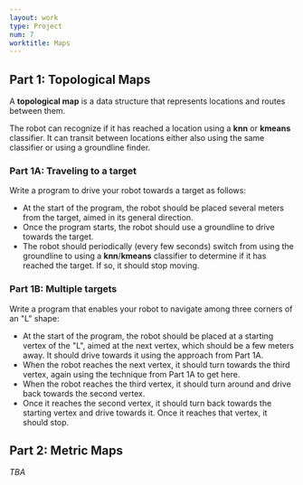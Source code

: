 ```yaml
---
layout: work
type: Project
num: 7
worktitle: Maps
---
```


## Part 1: Topological Maps

A **topological map** is a data structure that represents locations and 
routes between them. 

The robot can recognize if it has reached a location using a **knn** or **kmeans**
classifier. It can transit between locations either also using the same classifier
or using a groundline finder.

### Part 1A: Traveling to a target

Write a program to drive your robot towards a target as follows:
* At the start of the program, the robot should be placed several meters from
  the target, aimed in its general direction.
* Once the program starts, the robot should use a groundline to drive towards
  the target.
* The robot should periodically (every few seconds) switch from using the 
  groundline to using a **knn**/**kmeans** classifier to determine if it has
  reached the target. If so, it should stop moving.
  
### Part 1B: Multiple targets

Write a program that enables your robot to navigate among three corners of 
an "L" shape:
* At the start of the program, the robot should be placed at a starting vertex
  of the "L", aimed at the next vertex, which should be a few meters away. It
  should drive towards it using the approach from Part 1A.
* When the robot reaches the next vertex, it should turn towards the third 
  vertex, again using the technique from Part 1A to get here.
* When the robot reaches the third vertex, it should turn around and drive
  back towards the second vertex.
* Once it reaches the second vertex, it should turn back towards the starting
  vertex and drive towards it. Once it reaches that vertex, it should stop.
  
## Part 2: Metric Maps

*TBA*

